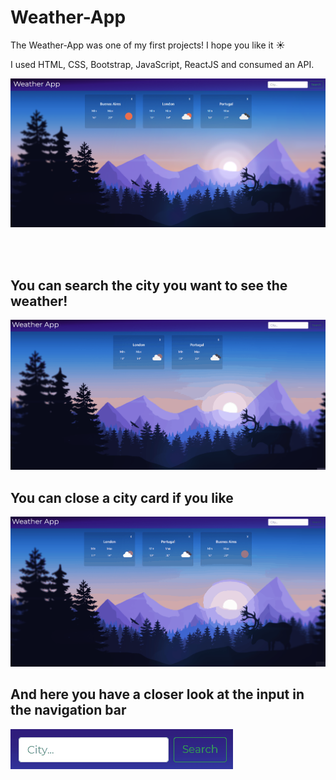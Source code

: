 # Weather-App

The Weather-App was one of my first projects! I hope you like it ☀️

I used HTML, CSS, Bootstrap, JavaScript, ReactJS and consumed an API.

<img alt='scr' src='https://raw.githubusercontent.com/malenagoni/Weather-App/main/WeatherApp/pics/Screenshot%202021-05-13%20140858.png'/>

<br/><br/>

## You can search the city you want to see the weather!

<img alt='scr' src='https://raw.githubusercontent.com/malenagoni/Weather-App/main/WeatherApp/pics/weatherapp.gif'/>

## You can close a city card if you like

<img alt='scr' src='https://raw.githubusercontent.com/malenagoni/Weather-App/main/WeatherApp/pics/weatherapp2.gif'/>

## And here you have a closer look at the input in the navigation bar
<img alt='scr' src='https://raw.githubusercontent.com/malenagoni/Weather-App/main/WeatherApp/pics/weatherappnavbar.gif'/>
